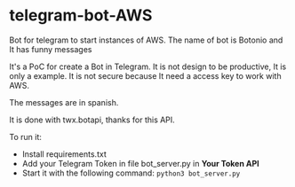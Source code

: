 # telegram-bot-AWS
Bot for telegram to start instances of AWS. The name of bot is Botonio and It has funny messages

It's a PoC for create a Bot in Telegram. It is not design to be productive, It is only a example. It is not secure because It need a access key to work with AWS. 

The messages are in spanish.

It is done with twx.botapi, thanks for this API. 

To run it:
  * Install requirements.txt
  * Add your Telegram Token in file bot_server.py in **Your Token API**
  * Start it with the following command:
    `python3 bot_server.py`



